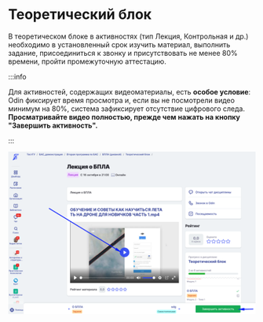 # Теоретический блок

В теоретическом блоке в активностях (тип Лекция, Контрольная и др.) необходимо в установленный срок изучить материал, выполнить задание, присоединиться к звонку и присутствовать не менее 80% времени, пройти промежуточную аттестацию.

:::info

Для активностей, содержащих видеоматериалы, есть **особое условие**: Odin фиксирует время просмотра и, если вы не посмотрели видео минимум на 80%, система зафиксирует отсутствие цифрового следа. **Просматривайте видео полностью, прежде чем нажать на кнопку "Завершить активность".**

:::

![](<../.gitbook/assets/image (57).png>)
